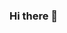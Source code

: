 ### Hi there 👋

<!--
**moreschifio17/moreschifio17** is a ✨ _special_ ✨ repository because its `README.md` (this file) appears on your GitHub profile.

Here are some ideas to get you started:

- 🔭 I’m currently working on Laravel Framework
- 🌱 I’m currently learning Laravel Framework, Heroku, Firebase
- 📫 How to reach me: Twitter: @moreschifio17  [Gmail](mailto:gianiben17@gmail.com)


-->
